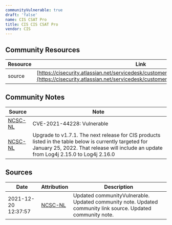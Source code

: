 ```yaml
---
communityVulnerable: true
draft: 'false'
name: CIS CSAT Pro
title: CIS CIS CSAT Pro
vendor: CIS
---
```



## Community Resources
| Resource | Link |
| --- | --- |
| source | [https://cisecurity.atlassian.net/servicedesk/customer/portal/15/article/2434301961](https://cisecurity.atlassian.net/servicedesk/customer/portal/15/article/2434301961) |

## Community Notes
| Source | Note |
| --- | --- |
| [NCSC-NL](https://github.com/NCSC-NL/log4shell/blob/main/software/README.md) | CVE-2021-44228: Vulnerable </ul> |
| [NCSC-NL](https://github.com/NCSC-NL/log4shell/blob/main/software/README.md) | Upgrade to v1.7.1. The next release for CIS products listed in the table below is currently targeted for January 25, 2022. That release will include an update from Log4j 2.15.0 to Log4j 2.16.0 |

## Sources
| Date | Attribution | Description |
| --- | --- | --- |
| 2021-12-20 12:37:57 | [NCSC-NL](https://github.com/NCSC-NL/log4shell/blob/main/software/README.md) | Updated communityVulnerable. Updated community note. Updated community link source. Updated community note.  |
